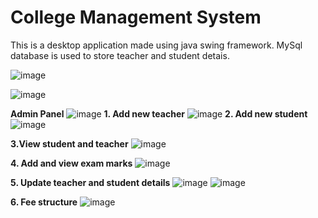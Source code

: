 # College Management System

This is a desktop application made using java swing framework. MySql database is used to store teacher and student detais.


![image](https://github.com/Siddhesh-Patil/College-Management-System/assets/83155673/d65f4df2-03a7-426d-973b-9415da0d76d4)

![image](https://github.com/Siddhesh-Patil/College-Management-System/assets/83155673/369c4176-1cf8-4f37-948c-e3fe7c2c74a4)

**Admin Panel**
![image](https://github.com/Siddhesh-Patil/College-Management-System/assets/83155673/175de47f-1252-43e7-8beb-644569d165a9)
**1. Add new teacher**
![image](https://github.com/Siddhesh-Patil/College-Management-System/assets/83155673/22cabdc3-33d0-47b5-92d9-ef931ea89624)
**2. Add new student**
![image](https://github.com/Siddhesh-Patil/College-Management-System/assets/83155673/3acdf0ff-1045-40b4-a163-9a1b172fc46b)

**3.View student and teacher**
![image](https://github.com/Siddhesh-Patil/College-Management-System/assets/83155673/c0067b7d-288e-4301-90cc-ecbe0964e98a)


**4. Add and view exam marks**
![image](https://github.com/Siddhesh-Patil/College-Management-System/assets/83155673/b7d36d31-66e8-4a35-bf0f-93b83e0677b8)

**5. Update teacher and student details**
![image](https://github.com/Siddhesh-Patil/College-Management-System/assets/83155673/46145f53-136c-4e9f-ae50-ffee74006e38)
![image](https://github.com/Siddhesh-Patil/College-Management-System/assets/83155673/33e1e330-545e-4751-b396-a99f122321f3)

**6. Fee structure**
![image](https://github.com/Siddhesh-Patil/College-Management-System/assets/83155673/a6469d81-07fd-467a-9baa-335beb3fc48c)
